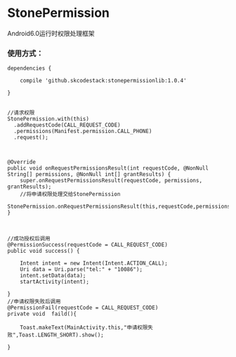 # StonePermission

Android6.0运行时权限处理框架

### 使用方式：

	dependencies {
	   
	    compile 'github.skcodestack:stonepermissionlib:1.0.4'
	    
	}

	
	//请求权限
	StonePermission.with(this)
	  .addRequestCode(CALL_REQUEST_CODE)
	  .permissions(Manifest.permission.CALL_PHONE)
	  .request();

	
	
	@Override
	public void onRequestPermissionsResult(int requestCode, @NonNull String[] permissions, @NonNull int[] grantResults) {
		super.onRequestPermissionsResult(requestCode, permissions, grantResults);
		//将申请权限处理交给StonePermission
		StonePermission.onRequestPermissionsResult(this,requestCode,permissions,grantResults);
	}



	//成功授权后调用
	@PermissionSuccess(requestCode = CALL_REQUEST_CODE)
	public void success() {

		Intent intent = new Intent(Intent.ACTION_CALL);
		Uri data = Uri.parse("tel:" + "10086");
		intent.setData(data);
		startActivity(intent);

	}
	//申请权限失败后调用
	@PermissionFail(requestCode = CALL_REQUEST_CODE)
	private void  faild(){

		Toast.makeText(MainActivity.this,"申请权限失败",Toast.LENGTH_SHORT).show();

	}
    
    
    
    
